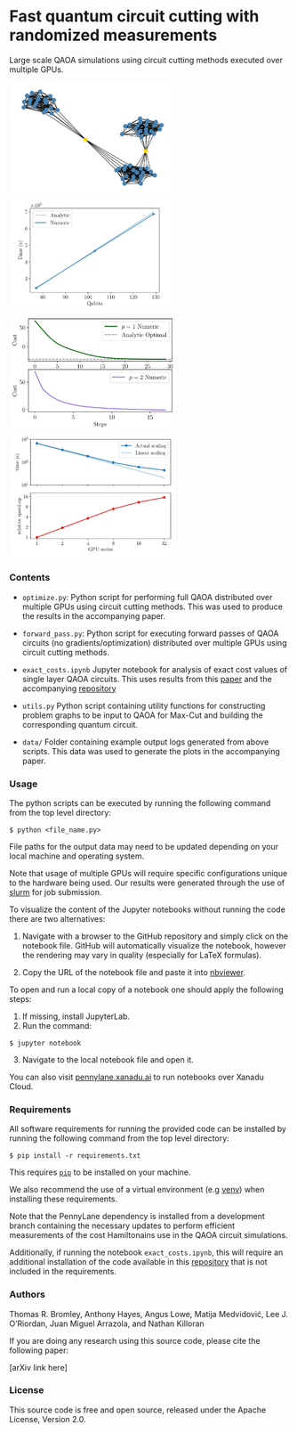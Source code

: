 # Fast quantum circuit cutting with randomized measurements

Large scale QAOA simulations using circuit cutting methods executed over multiple GPUs.

<p float="left">
  <img src="./static/problem_graph.png" width="300" />
  <img src="./static/time_vs_qubits.png" width="300" />
</p>

<p float="left">
  <img src="./static/multi_opt.png" width="300" />
  <img src="./static/scaling_vs_gpu_nodes.png" width="300" /> 
</p>

### Contents

- `optimize.py`: Python script for performing full QAOA distributed over multiple GPUs using circuit cutting methods. This was used to produce the results in the accompanying paper.

- `forward_pass.py`: Python script for executing forward passes of QAOA circuits (no gradients/optimization) distributed over multiple GPUs using circuit cutting methods.

- `exact_costs.ipynb` Jupyter notebook for analysis of exact cost values of single layer QAOA circuits. This uses results from this [paper](https://arxiv.org/pdf/2009.01760.pdf) and the accompanying [repository](https://github.com/Matematija/QubitRBM)

- `utils.py` Python script containing utility functions for constructing problem graphs to be input to QAOA for Max-Cut and building the corresponding quantum circuit. 

- `data/` Folder containing example output logs generated from above scripts. This data was used to generate the plots in the accompanying paper. 

### Usage

The python scripts can be executed by running the following command from the top level directory:

```
$ python <file_name.py>
```

File paths for the output data may need to be updated depending on your local machine and operating system.

Note that usage of multiple GPUs will require specific configurations unique to the hardware being used. Our results were generated through the use of [slurm](https://slurm.schedmd.com/gres.html) for job submission.

To visualize the content of the Jupyter notebooks without running the code there are two alternatives:

1. Navigate with a browser to the GitHub repository and simply click on the notebook file. GitHub will automatically visualize the notebook, however the rendering may vary in quality (especially for LaTeX formulas).

2. Copy the URL of the notebook file and paste it into [nbviewer](https://nbviewer.org/).

To open and run a local copy of a notebook one should apply the following steps:

1. If missing, install JupyterLab.
2.  Run the command:

```
$ jupyter notebook
```

3. Navigate to the local notebook file and open it.

You can also visit [pennylane.xanadu.ai](https://pennylane.xanadu.ai) to run notebooks over Xanadu Cloud.

### Requirements

All software requirements for running the provided code can be installed by running the following command from the top level directory: 

```
$ pip install -r requirements.txt
```

This requires [`pip`](https://pip.pypa.io/en/stable/installation/)  to be installed on your machine. 

We also recommend the use of a virtual environment (e.g [venv](https://docs.python.org/3/library/venv.html)) when installing these requirements. 

Note that the PennyLane dependency is installed from a development branch containing the necessary updates to perform efficient measurements of the cost Hamiltonains use in the QAOA circuit simulations. 

Additionally, if running the notebook `exact_costs.ipynb`, this will require an additional installation of the code available in this [repository](https://github.com/Matematija/QubitRBM) that is not included in the requirements.

### Authors

Thomas R. Bromley, Anthony Hayes, Angus Lowe, Matija Medvidovi&#263;, Lee J. O’Riordan, Juan Miguel Arrazola, and Nathan Killoran

If you are doing any research using this source code, please cite the following paper:

[arXiv link here]

### License

This source code is free and open source, released under the Apache License, Version 2.0.

